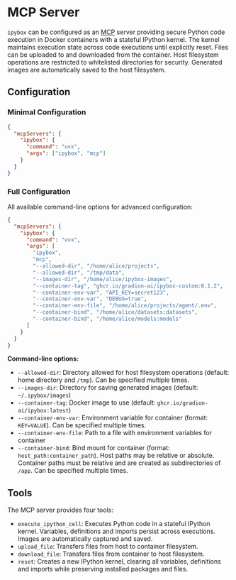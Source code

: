 # MCP Server

`ipybox` can be configured as an [MCP](https://modelcontextprotocol.io/) server providing secure Python code execution in Docker containers with a stateful IPython kernel. The kernel maintains execution state across code executions until explicitly reset. Files can be uploaded to and downloaded from the container. Host filesystem operations are restricted to whitelisted directories for security. Generated images are automatically saved to the host filesystem.

## Configuration

### Minimal Configuration

```json
{
  "mcpServers": {
    "ipybox": {
      "command": "uvx",
      "args": ["ipybox", "mcp"]
    }
  }
}
```

### Full Configuration

All available command-line options for advanced configuration:

```json
{
  "mcpServers": {
    "ipybox": {
      "command": "uvx",
      "args": [
        "ipybox",
        "mcp",
        "--allowed-dir", "/home/alice/projects",
        "--allowed-dir", "/tmp/data",
        "--images-dir", "/home/alice/ipybox-images",
        "--container-tag", "ghcr.io/gradion-ai/ipybox-custom:0.1.2",
        "--container-env-var", "API_KEY=secret123",
        "--container-env-var", "DEBUG=true",
        "--container-env-file", "/home/alice/projects/agent/.env",
        "--container-bind", "/home/alice/datasets:datasets",
        "--container-bind", "/home/alice/models:models"
      ]
    }
  }
}
```

**Command-line options:**

- `--allowed-dir`: Directory allowed for host filesystem operations (default: home directory and `/tmp`). Can be specified multiple times.
- `--images-dir`: Directory for saving generated images (default: `~/.ipybox/images`)
- `--container-tag`: Docker image to use (default: `ghcr.io/gradion-ai/ipybox:latest`)
- `--container-env-var`: Environment variable for container (format: `KEY=VALUE`). Can be specified multiple times.
- `--container-env-file`: Path to a file with environment variables for container
- `--container-bind`: Bind mount for container (format: `host_path:container_path`). Host paths may be relative or absolute. Container paths must be relative and are created as subdirectories of `/app`. Can be specified multiple times.

## Tools

The MCP server provides four tools:

- `execute_ipython_cell`: Executes Python code in a stateful IPython kernel. Variables, definitions and imports persist across executions. Images are automatically captured and saved.
- `upload_file`: Transfers files from host to container filesystem.
- `download_file`: Transfers files from container to host filesystem.
- `reset`: Creates a new IPython kernel, clearing all variables, definitions and imports while preserving installed packages and files.
